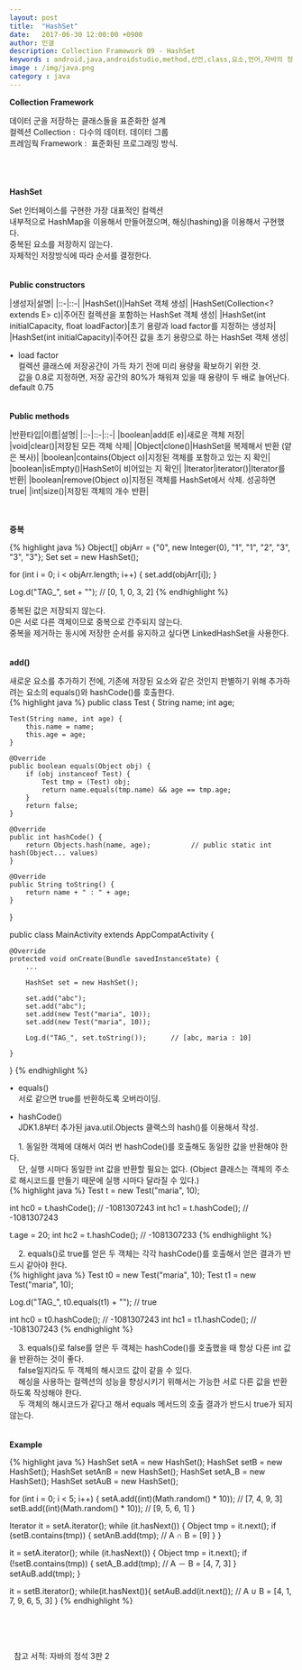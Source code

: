 ```yaml
---
layout: post
title:  "HashSet"
date:   2017-06-30 12:00:00 +0900
author: 민갤
description: Collection Framework 09 - HashSet
keywords : android,java,androidstudio,method,선언,class,요소,언어,자바의 정석,프로그래밍,Collection,Framework,HashSet,Set,HashMap
image : /img/java.png
category : java
---
```

<div><strong class="h2">Collection Framework</strong></div><p></p>
<div>데이터 군을 저장하는 클래스들을 표준화한 설계</div>
<div>컬렉션 Collection :&nbsp; 다수의 데이터. 데이터 그룹</div>
<div>프레임웍 Framework :&nbsp; 표준화된 프로그래밍 방식.</div>

<br>
<br>
<br>
<br>

<div><strong class="h2">HashSet</strong></div><p></p>
<div>Set 인터페이스를 구현한 가장 대표적인 컬렉션</div>
<div>내부적으로 HashMap을 이용해서 만들어졌으며, 해싱(hashing)을 이용해서 구현했다.</div>
<div>중복된 요소를 저장하지 않는다.</div>
<div>자체적인 저장방식에 따라 순서를 결정한다.</div>

<br>
<br>

<div><strong>Public constructors</strong></div><p></p>

|생성자|설명|
|::-|::-|
|HashSet()|HahSet 객체 생성|
|HashSet(Collection<? extends E> c)|주어진 컬렉션을 포함하는 HashSet 객체 생성|
|HashSet(int initialCapacity, float loadFactor)|초기 용량과 load factor를 지정하는 생성자|
|HashSet(int initialCapacity)|주어진 값을 초기 용량으로 하는 HashSet 객체 생성|

<div>&#149;&nbsp; load factor</div>
<div>&nbsp; &nbsp; 컬렉션 클래스에 저장공간이 가득 차기 전에 미리 용량을 확보하기 위한 것.</div>
<div>&nbsp; &nbsp; 값을 0.8로 지정하면, 저장 공간의 80%가 채워져 있을 때 용량이 두 배로 늘어난다. default 0.75</div>

<br>
<br>

<div><strong>Public methods</strong></div><p></p>

|반환타입|이름|설명|
|::-|::-|::-|
|boolean|add(E e)|새로운 객체 저장|
|void|clear()|저장된 모든 객체 삭제|
|Object|clone()|HashSet을 복제해서 반환 (얕은 복사)|
|boolean|contains(Object o)|지정된 객체를 포함하고 있는 지 확인|
|boolean|isEmpty()|HashSet이 비어있는 지 확인|
|Iterator<E>|iterator()|Iterator를 반환|
|boolean|remove(Object o)|지정된 객체를 HashSet에서 삭제. 성공하면 true|
|int|size()|저장된 객체의 개수 반환|

<br>
<br>

<div><strong>중복</strong></div><p></p>
{% highlight java %}
Object[] objArr = {"0", new Integer(0), "1", "1", "2", "3", "3", "3"};
Set set = new HashSet();


for (int i = 0; i < objArr.length; i++) {
    set.add(objArr[i]);
}

Log.d("TAG_", set + "");                         // [0, 1, 0, 3, 2]
{% endhighlight %}<p></p>
<div>중복된 값은 저장되지 않는다.</div>
<div>0은 서로 다른 객체이므로 중복으로 간주되지 않는다.</div>
<div>중복을 제거하는 동시에 저장한 순서를 유지하고 싶다면 LinkedHashSet을 사용한다.</div>

<br>
<br>

<div><strong>add()</strong></div><p></p>
<div>새로운 요소를 추가하기 전에, 기존에 저장된 요소와 같은 것인지 판별하기 위해 추가하려는 요소의 equals()와 hashCode()를 호출한다.</div>
{% highlight java %}
public class Test {
    String name;
    int age;

    Test(String name, int age) {
        this.name = name;
        this.age = age;
    }

    @Override
    public boolean equals(Object obj) {
        if (obj instanceof Test) {
            Test tmp = (Test) obj;
            return name.equals(tmp.name) && age == tmp.age;
        }
        return false;
    }

    @Override
    public int hashCode() {
        return Objects.hash(name, age);          // public static int hash(Object... values)
    }

    @Override
    public String toString() {
        return name + " : " + age;
    }
}

public class MainActivity extends AppCompatActivity {

    @Override
    protected void onCreate(Bundle savedInstanceState) {
        ...

        HashSet set = new HashSet();

        set.add("abc");
        set.add("abc");
        set.add(new Test("maria", 10));
        set.add(new Test("maria", 10));

        Log.d("TAG_", set.toString());      // [abc, maria : 10]

    }
}
{% endhighlight %}<p></p>
<div>&#149;&nbsp; equals()</div>
<div>&nbsp; &nbsp; 서로 같으면 true를 반환하도록 오버라이딩.</div><p></p>
<div>&#149;&nbsp; hashCode()</div>
<div>&nbsp; &nbsp; JDK1.8부터 추가된 java.util.Objects 클랙스의 hash()를 이용해서 작성.</div><p></p>
<div>&nbsp; &nbsp; 1. 동일한 객체에 대해서 여러 번 hashCode()를 호출해도 동일한 값을 반환해야 한다.</div>
<div>&nbsp; &nbsp; 단, 실행 시마다 동일한 int 값을 반환할 필요는 없다. (Object 클래스는 객체의 주소로 해시코드를 만들기 때문에 실행 시마다 달라질 수 있다.)</div>
{% highlight java %}
Test t = new Test("maria", 10);

int hc0 = t.hashCode();                               // -1081307243
int hc1 = t.hashCode();                               // -1081307243

t.age = 20;
int hc2 = t.hashCode();                               // -1081307233
{% endhighlight %}<p></p>
<div>&nbsp; &nbsp; 2. equals()로 true를 얻은 두 객체는 각각 hashCode()를 호출해서 얻은 결과가 반드시 같아야 한다.</div>
{% highlight java %}
Test t0 = new Test("maria", 10);
Test t1 = new Test("maria", 10);

Log.d("TAG_", t0.equals(t1) + "");                    // true

int hc0 = t0.hashCode();                              // -1081307243
int hc1 = t1.hashCode();                              // -1081307243
{% endhighlight %}<p></p>
<div>&nbsp; &nbsp; 3. equals()로 false를 얻은 두 객체는 hashCode()를 호출했을 때 항상 다른 int 값을 반환하는 것이 좋다.</div>
<div>&nbsp; &nbsp; false일지라도 두 객체의 해시코드 값이 같을 수 있다.</div>
<div>&nbsp; &nbsp; 해싱을 사용하는 컬렉션의 성능을 향상시키기 위해서는 가능한 서로 다른 값을 반환하도록 작성해야 한다.</div>
<div>&nbsp; &nbsp; 두 객체의 해시코드가 같다고 해서 equals 메서드의 호출 결과가 반드시 true가 되지 않는다.</div>

<br>
<br>

<div><strong>Example</strong></div><p></p>
{% highlight java %}
HashSet setA = new HashSet();
HashSet setB = new HashSet();
HashSet setAnB = new HashSet();
HashSet setA_B = new HashSet();
HashSet setAuB = new HashSet();

for (int i = 0; i < 5; i++) {
    setA.add((int)(Math.random() * 10));    // [7, 4, 9, 3]
    setB.add((int)(Math.random() * 10));    // [9, 5, 6, 1]
}

Iterator it = setA.iterator();
while (it.hasNext()) {
    Object tmp = it.next();
    if (setB.contains(tmp)) {
        setAnB.add(tmp);                    // A ∩ B = [9]
    }
}

it = setA.iterator();
while (it.hasNext()) {
    Object tmp = it.next();
    if (!setB.contains(tmp)) {
        setA_B.add(tmp);                    // A － B = [4, 7, 3]
    }
    setAuB.add(tmp);
}

it = setB.iterator();
while(it.hasNext()){
    setAuB.add(it.next());                  // A ∪ B = [4, 1, 7, 9, 6, 5, 3]
}
{% endhighlight %}<p></p>

<br>
<br>
<br>

&#149;&nbsp; 참고 서적: 자바의 정석 3판 2